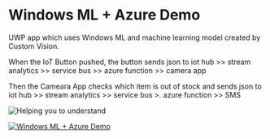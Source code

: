 # Windows ML + Azure Demo
UWP app which uses Windows ML and machine learning model created by Custom Vision.

When the IoT Button pushed, the button sends json to iot hub >> stream analytics >> service bus >> azure function >> camera app

Then the Cameara App checks which item is out of stock and sends json to iot hub >> stream analytics >> service bus >. azure function >> SMS

![Helping you to understand](https://raw.githubusercontent.com/pwcasdf/resources/WindowsML_IoTButton.jpg)

[![Windows ML + Azure Demo](https://img.youtube.com/vi/mfyqQlr8eTI.jpg)](https://www.youtube.com/watch?v=mfyqQlr8eTI)
